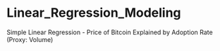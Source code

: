 # Linear_Regression_Modeling
Simple Linear Regression - Price of Bitcoin Explained by Adoption Rate (Proxy: Volume)
